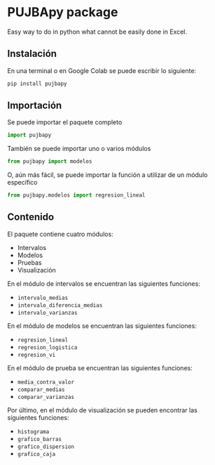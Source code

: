 # PUJBApy package

Easy way to do in python what cannot be easily done in Excel. 

## Instalación

En una terminal o en Google Colab se puede escribir lo siguiente:

```bash
pip install pujbapy
```

## Importación

Se puede importar el paquete completo

```python
import pujbapy
```

También se puede importar uno o varios módulos

```python
from pujbapy import modelos
```

O, aún más fácil, se puede importar la función a utilizar de un módulo específico

```python
from pujbapy.modelos import regresion_lineal
```

## Contenido

El paquete contiene cuatro módulos:

- Intervalos
- Modelos
- Pruebas
- Visualización

En el módulo de intervalos se encuentran las siguientes funciones:

- `intervalo_medias`
- `intervalo_diferencia_medias`
- `intervalo_varianzas`

En el módulo de modelos se encuentran las siguientes funciones:

- `regresion_lineal`
- `regresion_logistica`
- `regresion_vi`

En el módulo de prueba se encuentran las siguientes funciones:

- `media_contra_valor`
- `comparar_medias`
- `comparar_varianzas`

Por último, en el módulo de visualización se pueden encontrar las siguientes funciones:

- `histograma`
- `grafico_barras`
- `grafico_dispersion`
- `grafico_caja`
